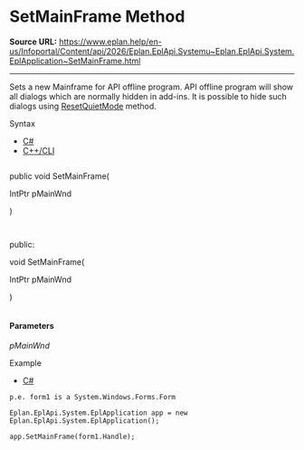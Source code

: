 # SetMainFrame Method

**Source URL:** https://www.eplan.help/en-us/Infoportal/Content/api/2026/Eplan.EplApi.Systemu~Eplan.EplApi.System.EplApplication~SetMainFrame.html

---

Sets a new Mainframe for API offline program. API offline program will show all dialogs which are normally hidden in add-ins. It is possible to hide such dialogs using [ResetQuietMode](Eplan.EplApi.Systemu~Eplan.EplApi.System.EplApplication~ResetQuietMode.html) method.

Syntax

- [C#](#i-syntax-CS)
- [C++/CLI](#i-syntax-CPP2005)

```
```
public void SetMainFrame( 

   IntPtr pMainWnd

)
```
```

```
```
public:

void SetMainFrame( 

   IntPtr pMainWnd

)
```
```

#### Parameters

*pMainWnd*

Example

- [C#](#i-tab-content-cf0cba48-a29f-4fdb-a090-cd5bf4da6c7a)

```
p.e. form1 is a System.Windows.Forms.Form

Eplan.EplApi.System.EplApplication app = new Eplan.EplApi.System.EplApplication();

app.SetMainFrame(form1.Handle);
```
